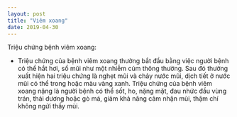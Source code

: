 ```yaml
---
layout: post
title: "Viêm xoang"
date: 2019-04-30
---
```

 Triệu chứng bệnh viêm xoang:
 * Triệu chứng của bệnh viêm xoang thường bắt đầu bằng việc người bệnh có thể hắt hơi, sổ mũi như một nhiễm cúm thông thường. Sau đó thường xuất hiện hai triệu chứng là nghẹt mũi và chảy nước mũi, dịch tiết ở nước mũi có thể trong hoặc màu vàng xanh. Triệu chứng của bệnh viêm xoang nặng là người bệnh có thể sốt, ho, nặng mặt, đau nhức đầu vùng trán, thái dương hoặc gò má, giảm khả năng cảm nhận mùi, thậm chí không ngửi thấy mùi.
 

